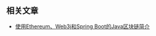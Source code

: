 ## 相关文章

+ [使用Ethereum、Web3j和Spring Boot的Java区块链简介](http://tu-yucheng.github.io/springboot/2023/05/12/web3j-and-spring-boot.html)